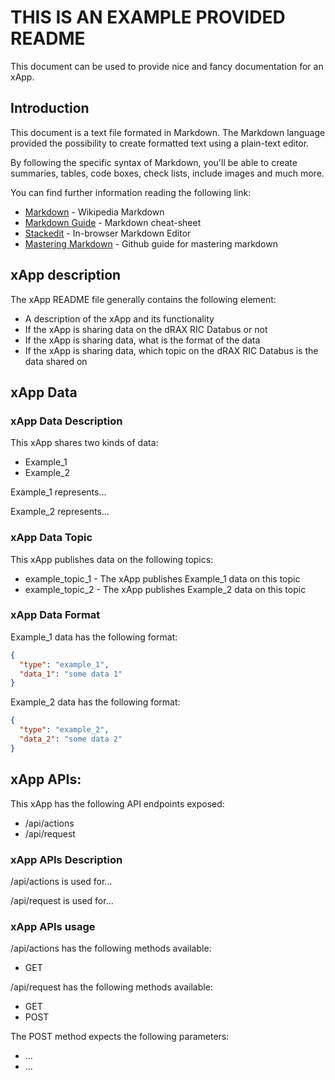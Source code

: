 # THIS IS AN EXAMPLE PROVIDED README

This document can be used to provide nice and fancy documentation for an xApp.

## Introduction

This document is a text file formated in Markdown. The Markdown language provided the possibility to create formatted text using a plain-text editor.

By following the specific syntax of Markdown, you'll be able to create summaries, tables, code boxes, check lists, include images and much more.

You can find further information reading the following link:

* [Markdown](https://en.wikipedia.org/wiki/Markdown) - Wikipedia Markdown
* [Markdown Guide](https://www.markdownguide.org/cheat-sheet/) - Markdown cheat-sheet
* [Stackedit](https://stackedit.io/app#) - In-browser Markdown Editor
* [Mastering Markdown](https://guides.github.com/features/mastering-markdown/) - Github guide for mastering markdown

## xApp description

The xApp README file generally contains the following element:
- A description of the xApp and its functionality
- If the xApp is sharing data on the dRAX RIC Databus or not
- If the xApp is sharing data, what is the format of the data
- If the xApp is sharing data, which topic on the dRAX RIC Databus is the data shared on

## xApp Data

### xApp Data Description

This xApp shares two kinds of data:
- Example_1
- Example_2

Example_1 represents...

Example_2 represents...

### xApp Data Topic

This xApp publishes data on the following topics:
- example_topic_1 - The xApp publishes Example_1 data on this topic
- example_topic_2 - The xApp publishes Example_2 data on this topic

### xApp Data Format

Example_1 data has the following format:

```json
{
  "type": "example_1",
  "data_1": "some data 1"
}
```

Example_2 data has the following format:

```json
{
  "type": "example_2",
  "data_2": "some data 2"
}
```

## xApp APIs:

This xApp has the following API endpoints exposed:
- /api/actions
- /api/request

### xApp APIs Description

/api/actions is used for...

/api/request is used for...

### xApp APIs usage

/api/actions has the following methods available:
- GET

/api/request has the following methods available:
- GET
- POST

The POST method expects the following parameters:
- ...
- ...

